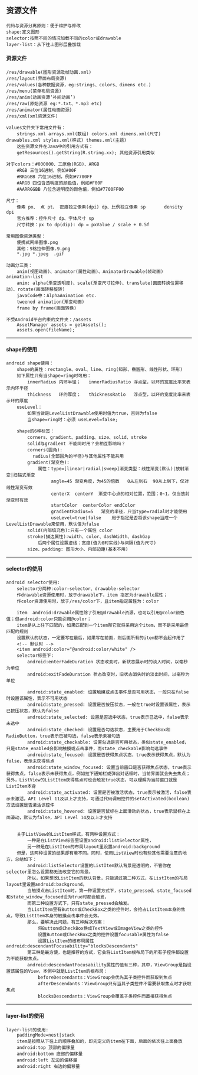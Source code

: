 ## 资源文件

    代码与资源分离原则：便于维护与修改
    shape:定义图形
    selector:按照不同的情况加载不同的color或drawable	
    layer-list：从下往上图形层叠加载

#### 资源文件

    /res/drawable(图形资源及帧动画.xml)
    /res/layout(界面布局资源)
    /res/values(各种数据资源，eg:strings、colors、dimens etc.)
    /res/menu(菜单布局资源)
    /res/anim(动画资源‘补间动画’)
    /res/raw(原始资源 eg:*.txt、*.mp3 etc)
    /res/animator(属性动画资源)
    /res/xml(xml资源文件)

    values文件夹下常用文件有：
        strings.xml arrays.xml(数组) colors.xml dimens.xml(尺寸) drawables.xml styles.xml(样式) themes.xml(主题)
        这些资源文件在Java中的引用方式有：
        getResources().getString(R.string.xx); 其他资源引用类似

    对于colors：#000000、三原色(RGB)、ARGB
        #RGB 三位16进制，例如#00F
        #RRGGBB 六位16进制，例如#7700FF
        #ARGB 四位含透明度的颜色值，例如#F00F
        #AARRGGBB 八位含透明度的颜色值，例如#7700FF00

    尺寸：
        像素 px、 点 pt、 密度独立像素(dpi) dp、比例独立像素 sp		density		dpi		
		官方推荐：控件尺寸 dp、字体尺寸 sp
		尺寸转换：px to dp(dip):	dp = pxValue / scale + 0.5f
		
    常用图像资源类型：	
        便携式网络图像.png	
        其他：9格拉伸图像.9.png	 
        *.jpg *.jpeg  .gif
		
    动画分三类：
        anim(视图动画)、animator(属性动画)、AnimatorDrawable(帧动画)	animation-list
		anim: alpha(渐变透明度)、scale(渐变尺寸拉伸)、translate(画面转换位置移动)、rotate(画面转移旋转)
		javaCode中：AlphaAnimation etc.
        tweened animation(渐变动画)
     	frame by frame(画面转换)
			
    不受Android平台约束的文件夹：/assets
		AssetManager assets = getAssets();
        assets.open(fileName);

***************

#### shape的使用

    android shape使用：
		shape的属性：rectangle、oval、line、ring(矩形、椭圆形、线性形状、环形)
		如下属性只有当shape=ring时可用：
		    innerRadius 内环半径；	innerRadiusRatio 浮点型，以环的宽度比率来表示内环半径
			thickness	环的厚度；	thicknessRatio	 浮点型，以环的宽度比率来表示环的厚度
		useLevel：
            如果当做是LevelListDrawable使用时值为true，否则为false
		    当shape=ring时：必须 useLevel=false;
		
		shape的6种标签：
            corners、gradient、padding、size、solid、stroke
		    solid与gradient 不能同时用？会相互影响吗？
		    corners(圆角):
              radius(全部圆角的半径)与其他属性不能共用
		    gradient(渐变色):
				属性：type=[linear|radial|sweep]渐变类型：线性渐变(默认)|放射渐变|扫描式渐变
					 angle=45 渐变角度，为45的倍数	0从左到右  90从上到下，仅对线性渐变有效
					 centerX  centerY  渐变中心点的相对位置，范围：0~1，仅当放射渐变时有效
					 startColor  centerColor endColor 
					 gradientRadius=5	渐变的半径，只当type=radial时才能使用
					 useLevel=true|false	用于指定是否将该shape当成一个LevelListDrawable来使用，默认值为false
		    solid(内部填充色):只有一个属性 color
		    stroke(描边属性):width、color、dashWidth、dashGap	
                后两个属性设置虚线：宽度(值为0时实线)与间隔(值为尺寸)
		    size、padding: 图形大小、内部边距(基本不用)

****************

#### selector的使用

    android selector使用:
		selector分两种:color-selector、drawable-selector
		作drawable资源使用时，放于drawable下，item 指定为drawable属性；
        作color资源使用时，放于/res/color下，且item指定属性为：color
		
        item  android:drawable属性除了引用@drawable资源，也可以引用@color颜色值；但android:color只能引用@color；
		item是从上往下匹配的，如果匹配到一个item那它就将采用这个item，而不是采用最佳匹配的规则
		设置默认的状态，一定要写在最后，如果写在前面，则后面所有的item都不会起作用了
		<!-- 默认时 -->
		<item android:color="@android:color/white" />
		selector标签下:
			android:enterFadeDuration 状态改变时，新状态展示时的淡入时间，以毫秒为单位
			android:exitFadeDuration 状态改变时，旧状态消失时的淡出时间，以毫秒为单位
			
			android:state_enabled: 设置触摸或点击事件是否可用状态，一般只在false时设置该属性，表示不可用状态
			android:state_pressed: 设置是否按压状态，一般在true时设置该属性，表示已按压状态，默认为false
			android:state_selected: 设置是否选中状态，true表示已选中，false表示未选中
			android:state_checked: 设置是否勾选状态，主要用于CheckBox和RadioButton，true表示已被勾选，false表示未被勾选
			android:state_checkable: 设置勾选是否可用状态，类似state_enabled，只是state_enabled会影响触摸或点击事件，而state_checkable影响勾选事件
			android:state_focused: 设置是否获得焦点状态，true表示获得焦点，默认为false，表示未获得焦点
			android:state_window_focused: 设置当前窗口是否获得焦点状态，true表示获得焦点，false表示未获得焦点，例如拉下通知栏或弹出对话框时，当前界面就会失去焦点；另外，ListView的ListItem获得焦点时也会触发true状态，可以理解为当前窗口就是ListItem本身
			android:state_activated: 设置是否被激活状态，true表示被激活，false表示未激活，API Level 11及以上才支持，可通过代码调用控件的setActivated(boolean)方法设置是否激活该控件
			android:state_hovered: 设置是否鼠标在上面滑动的状态，true表示鼠标在上面滑动，默认为false，API Level 14及以上才支持
			
		
		关于ListView的ListItem样式，有两种设置方式：
            一种是在ListView标签里设置android:listSelector属性，
            另一种是在ListItem的布局layout里设置android:background
        但是，这两种设置的结果却有着不同。同时，使用ListView时也有些其他需要注意的地方，总结如下：
    		android:listSelector设置的ListItem默认背景是透明的，不管你在selector里怎么设置都无法改变它的背景。
    		所以，如果想改ListItem的默认背景，只能通过第二种方式，在ListItem的布局layout里设置android:background。
		    当触摸点击ListItem时，第一种设置方式下，state_pressed、state_focused和state_window_focused设为true时都会触发，
            而第二种设置方式下，只有state_pressed会触发。
		    当ListItem里有Button或CheckBox之类的控件时，会抢占ListItem本身的焦点，导致ListItem本身的触摸点击事件会无效。
            那么，要解决此问题，有三种解决方案：
                将Button或CheckBox换成TextView或ImageView之类的控件
                设置Button或CheckBox之类的控件设置focusable属性为false
                设置ListItem的根布局属性android:descendantFocusability="blocksDescendants"
            第三种是最方便，也是推荐的方式，它会将ListItem根布局下的所有子控件都设置为不能获取焦点。
            android:descendantFocusability属性的值有三种，其中，ViewGroup是指设置该属性的View，本例中就是ListItem的根布局：
                beforeDescendants：ViewGroup会优先其子类控件而获取到焦点
                afterDescendants：ViewGroup只有当其子类控件不需要获取焦点时才获取焦点
                blocksDescendants：ViewGroup会覆盖子类控件而直接获得焦点

*********************

#### layer-list的使用

    layer-list的使用:
	    paddingMode=nest|stack
		item是按照从下往上的顺序叠加的，即先定义的item在下面，后面的依次往上面叠放
		android:top 顶部的偏移量
		android:bottom 底部的偏移量
		android:left 左边的偏移量
		android:right 右边的偏移量